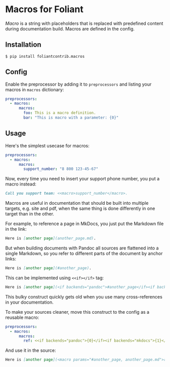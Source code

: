 # Macros for Foliant

*Macro* is a string with placeholders that is replaced with predefined content during documentation build. Macros are defined in the config.


## Installation

```shell
$ pip install foliantcontrib.macros
```


## Config

Enable the preprocessor by adding it to `preprocessors` and listing your macros in `macros` dictionary:

```yaml
preprocessors:
  - macros:
      macros:
        foo: This is a macro definition.
        bar: "This is macro with a parameter: {0}"
```


## Usage

Here's the simplest usecase for macros:

```yaml
preprocessors:
  - macros:
      macros:
        support_number: "8 800 123-45-67"
```

Now, every time you need to insert your support phone number, you put a macro instead:

```markdown
Call you support team: <<macro>support_number</macro>.
```

Macros are useful in documentation that should be built into multiple targets, e.g. site and pdf, when the same thing is done differently in one target than in the other.

For example, to reference a page in MkDocs, you just put the Markdown file in the link:

```markdown
Here is [another page](another_page.md).
```

But when building documents with Pandoc all sources are flattened into a single Markdown, so you refer to different parts of the document by anchor links:

```markdown
Here is [another page](#another_page).
```

This can be implemented using `<<if></if>` tag:

```markdown
Here is [another page](<if backends="pandoc">#another_page</if><if backends="mkdocs">another_page.md</if>).
```

This bulky construct quickly gets old when you use many cross-references in your documentation.

To make your sources cleaner, move this construct to the config as a reusable macro:

```yaml
preprocessors:
  - macros:
      macros:
        ref: <<if backends="pandoc">{0}</if><if backends="mkdocs">{1}</if>
```

And use it in the source:

```markdown
Here is [another page](<macro params="#another_page, another_page.md">ref</macro>).
```
